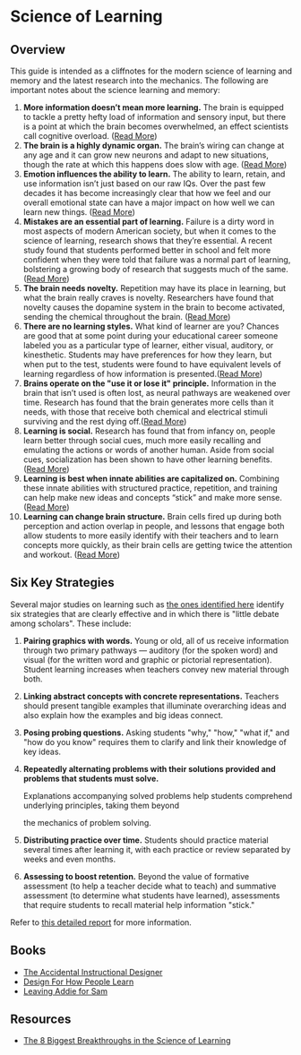 # Science of Learning

## Overview

This guide is intended as a cliffnotes for the modern science of learning and memory and the latest research into the mechanics. The following are important notes about the science learning and memory:

1. **More information doesn’t mean more learning.** The brain is equipped to tackle a pretty hefty load of information and sensory input, but there is a point at which the brain becomes overwhelmed, an effect scientists call cognitive overload. \([Read More](http://clive-shepherd.blogspot.com/2007/02/science-of-learning.html)\)
2. **The brain is a highly dynamic organ.** The brain’s wiring can change at any age and it can grow new neurons and adapt to new situations, though the rate at which this happens does slow with age. \([Read More](http://www.infoq.com/articles/science-of-learning)\)
3. **Emotion influences the ability to learn.** The ability to learn, retain, and use information isn’t just based on our raw IQs. Over the past few decades it has become increasingly clear that how we feel and our overall emotional state can have a major impact on how well we can learn new things. \([Read More](http://www.greatschools.org/parenting/teaching-values/751-the-role-of-emotions-in-learning.gs)\)
4. **Mistakes are an essential part of learning.** Failure is a dirty word in most aspects of modern American society, but when it comes to the science of learning, research shows that they’re essential. A recent study found that students performed better in school and felt more confident when they were told that failure was a normal part of learning, bolstering a growing body of research that suggests much of the same. \([Read More](http://www.sciencedaily.com/releases/2012/03/120312101439.htm)\)
5. **The brain needs novelty.** Repetition may have its place in learning, but what the brain really craves is novelty. Researchers have found that novelty causes the dopamine system in the brain to become activated, sending the chemical throughout the brain. \([Read More](http://www.nieman.harvard.edu/reports/article/102397/Novelty-and-Testing-When-the-Brain-Learns-and-Why-It-Forgets.aspx)\)
6. **There are no learning styles.** What kind of learner are you? Chances are good that at some point during your educational career someone labeled you as a particular type of learner, either visual, auditory, or kinesthetic. Students may have preferences for how they learn, but when put to the test, students were found to have equivalent levels of learning regardless of how information is presented.\([Read More](http://andrewsullivan.thedailybeast.com/2012/03/there-are-no-learning-styles.html)\)
7. **Brains operate on the "use it or lose it" principle.**  Information in the brain that isn’t used is often lost, as neural pathways are weakened over time. Research has found that the brain generates more cells than it needs, with those that receive both chemical and electrical stimuli surviving and the rest dying off.\([Read More](http://www.sciencedaily.com/releases/2008/02/080207091859.htm)\)
8. **Learning is social.** Research has found that from infancy on, people learn better through social cues, much more easily recalling and emulating the actions or words of another human. Aside from social cues, socialization has been shown to have other learning benefits.  \([Read More](http://www.nwp.org/cs/public/print/resource/3555)\)
9. **Learning is best when innate abilities are capitalized on.** Combining these innate abilities with structured practice, repetition, and training can help make new ideas and concepts “stick” and make more sense. \([Read More](http://www.learningrx.com/cognitive-stages-for-child-development.htm)\)
10. **Learning can change brain structure.** Brain cells fired up during both perception and action overlap in people, and lessons that engage both allow students to more easily identify with their teachers and to learn concepts more quickly, as their brain cells are getting twice the attention and workout. \([Read More](http://www.sharpbrains.com/blog/2008/02/26/brain-plasticity-how-learning-changes-your-brain)\)

## Six Key Strategies

Several major studies on learning such as [the ones identified here](http://www.learningscientists.org/blog/2016/8/18-1) identify six strategies that are clearly effective and in which there is "little debate among scholars". These include:

1. **Pairing graphics with words.** Young or old, all of us receive information through two primary pathways — auditory \(for the spoken word\) and visual \(for the written word and graphic or pictorial representation\). Student learning increases when teachers convey new material through both. 
2. **Linking abstract concepts with concrete representations.** Teachers should present tangible examples that illuminate overarching ideas and also explain how the examples and big ideas connect.
3. **Posing probing questions.** Asking students "why," "how," "what if," and "how do you know" requires them to clarify and link their knowledge of key ideas. 
4. **Repeatedly alternating problems with their solutions provided and problems that students must solve.**

   Explanations accompanying solved problems help students comprehend underlying principles, taking them beyond

   the mechanics of problem solving. 

5. **Distributing practice over time.** Students should practice material several times after learning it, with each practice or review separated by weeks and even months.
6. **Assessing to boost retention.** Beyond the value of formative assessment \(to help a teacher decide what to teach\) and summative assessment \(to determine what students have learned\), assessments that require students to recall material help information "stick."

Refer to [this detailed report](http://www.nctq.org/dmsView/Learning_About_Learning_Report) for more information.

## Books

* [The Accidental Instructional Designer](http://www.amazon.com/gp/product/1562869140)
* [Design For How People Learn](http://www.amazon.com/Design-People-Learn-Voices-Matter/dp/0321768434)
* [Leaving Addie for Sam](http://www.amazon.com/Leaving-Addie-Sam-Developing-Experiences/dp/1562867113)

## Resources

* [The 8 Biggest Breakthroughs in the Science of Learning](https://www.brainscape.com/blog/2012/10/breakthroughs-science-of-learning-2/)

